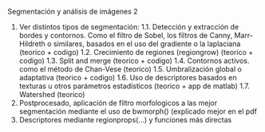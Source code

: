 Segmentación y análisis de imágenes 2

1. Ver distintos tipos de segmentación:
  1.1. Detección y extracción de bordes y contornos. Como el filtro de Sobel, los filtros de Canny, Marr-Hildreth o similares, basados en el uso del gradiente o la laplaciana (teorico + codigo)
  1.2. Crecimiento de regiones (regiongrow) (teorico + codigo)
  1.3. Split and merge (teorico + codigo)
  1.4. Contornos activos. como el método de Chan-Vese (teorico)
  1.5. Umbralización global o adaptativa (teorico + codigo)
  1.6. Uso de descriptores basados en texturas u otros parámetros estadísticos (teorico + app de matlab)
  1.7. Watershed (teorico)
2. Postprocesado, aplicación de filtro morfologicos a las mejor segmentación mediante el uso de bwmorph() (explicado mejor en el pdf
3. Descriptores mediante  regionprops(…) y funciones más directas 

